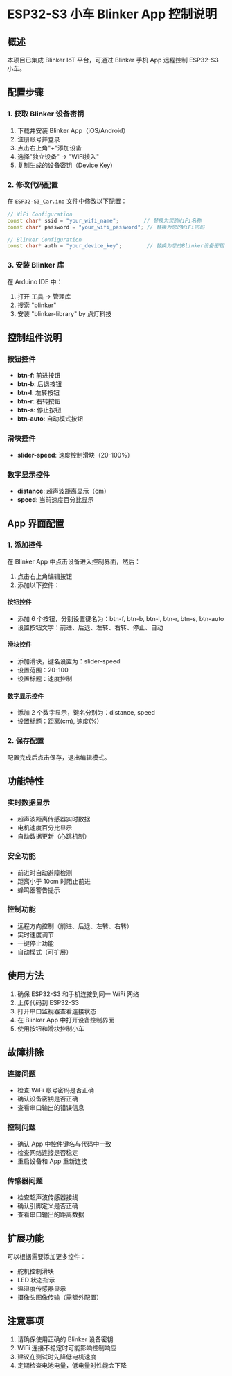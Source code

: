 # ESP32-S3 小车 Blinker App 控制说明

## 概述
本项目已集成 Blinker IoT 平台，可通过 Blinker 手机 App 远程控制 ESP32-S3 小车。

## 配置步骤

### 1. 获取 Blinker 设备密钥
1. 下载并安装 Blinker App（iOS/Android）
2. 注册账号并登录
3. 点击右上角"+"添加设备
4. 选择"独立设备" -> "WiFi接入"
5. 复制生成的设备密钥（Device Key）

### 2. 修改代码配置
在 `ESP32-S3_Car.ino` 文件中修改以下配置：

```cpp
// WiFi Configuration
const char* ssid = "your_wifi_name";        // 替换为您的WiFi名称
const char* password = "your_wifi_password"; // 替换为您的WiFi密码

// Blinker Configuration
const char* auth = "your_device_key";        // 替换为您的Blinker设备密钥
```

### 3. 安装 Blinker 库
在 Arduino IDE 中：
1. 打开 工具 -> 管理库
2. 搜索 "blinker"
3. 安装 "blinker-library" by 点灯科技

## 控制组件说明

### 按钮控件
- **btn-f**: 前进按钮
- **btn-b**: 后退按钮  
- **btn-l**: 左转按钮
- **btn-r**: 右转按钮
- **btn-s**: 停止按钮
- **btn-auto**: 自动模式按钮

### 滑块控件
- **slider-speed**: 速度控制滑块（20-100%）

### 数字显示控件
- **distance**: 超声波距离显示（cm）
- **speed**: 当前速度百分比显示

## App 界面配置

### 1. 添加控件
在 Blinker App 中点击设备进入控制界面，然后：
1. 点击右上角编辑按钮
2. 添加以下控件：

#### 按钮控件
- 添加 6 个按钮，分别设置键名为：btn-f, btn-b, btn-l, btn-r, btn-s, btn-auto
- 设置按钮文字：前进、后退、左转、右转、停止、自动

#### 滑块控件
- 添加滑块，键名设置为：slider-speed
- 设置范围：20-100
- 设置标题：速度控制

#### 数字显示控件
- 添加 2 个数字显示，键名分别为：distance, speed
- 设置标题：距离(cm), 速度(%)

### 2. 保存配置
配置完成后点击保存，退出编辑模式。

## 功能特性

### 实时数据显示
- 超声波距离传感器实时数据
- 电机速度百分比显示
- 自动数据更新（心跳机制）

### 安全功能
- 前进时自动避障检测
- 距离小于 10cm 时阻止前进
- 蜂鸣器警告提示

### 控制功能
- 远程方向控制（前进、后退、左转、右转）
- 实时速度调节
- 一键停止功能
- 自动模式（可扩展）

## 使用方法

1. 确保 ESP32-S3 和手机连接到同一 WiFi 网络
2. 上传代码到 ESP32-S3
3. 打开串口监视器查看连接状态
4. 在 Blinker App 中打开设备控制界面
5. 使用按钮和滑块控制小车

## 故障排除

### 连接问题
- 检查 WiFi 账号密码是否正确
- 确认设备密钥是否正确
- 查看串口输出的错误信息

### 控制问题
- 确认 App 中控件键名与代码中一致
- 检查网络连接是否稳定
- 重启设备和 App 重新连接

### 传感器问题
- 检查超声波传感器接线
- 确认引脚定义是否正确
- 查看串口输出的距离数据

## 扩展功能

可以根据需要添加更多控件：
- 舵机控制滑块
- LED 状态指示
- 温湿度传感器显示
- 摄像头图像传输（需额外配置）

## 注意事项

1. 请确保使用正确的 Blinker 设备密钥
2. WiFi 连接不稳定时可能影响控制响应
3. 建议在测试时先降低电机速度
4. 定期检查电池电量，低电量时性能会下降